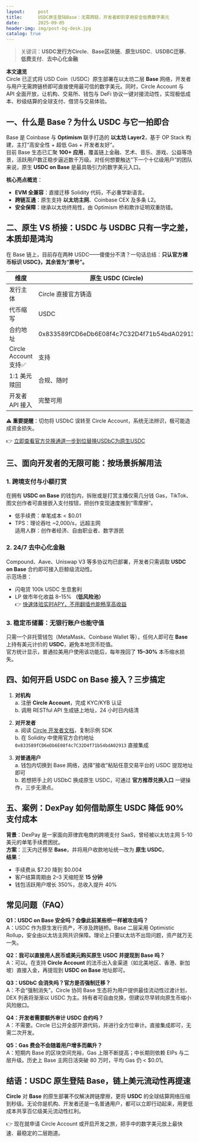 ```yaml
---
layout:     post
title:      USDC原生登陆Base：无需跨链，开发者即刻享用安全低费数字美元
date:       2025-09-05
header-img: img/post-bg-desk.jpg
catalog: true
---
```


> 关键词：**USDC发行方Circle**、**Base区块链**、**原生USDC**、**USDBC迁移**、**低费支付**、**去中心化金融**

**本文速览**  
Circle 已正式将 USD Coin（USDC）原生部署在以太坊二层 **Base** 网络，开发者与用户无需跨链桥即可直接使用最可信的数字美元。同时，Circle Account 与 API 全面开放，让机构、交易所、钱包与 DeFi 协议一键对接流动性，实现极低成本、秒级结算的全球支付、借贷与交易体验。

## 一、什么是 Base？为什么 USDC 与它一拍即合

Base 是 Coinbase 与 **Optimism** 联手打造的 **以太坊 Layer2**，基于 OP Stack 构建，主打“高安全性 + 超低 Gas + 开发者友好”。  
目前 Base 生态已汇聚 **100+ 应用**，覆盖链上金融、艺术、音乐、游戏、公益等场景，活跃用户数正稳步逼近数千万级。对任何想要触达“下一个十亿级用户”的团队来说，原生 **USDC on Base** 是最具吸引力的数字美元入口。

**核心亮点概览**：  
- **EVM 全兼容**：直接迁移 Solidity 代码，不必重学新语言。  
- **跨链互通**：原生支持 **以太坊主网**、Coinbase CEX 及多条 L2。  
- **安全保障**：继承以太坊终局性，由 Optimism 桥和欺诈证明双重防错。

## 二、原生 VS 桥接：USDC 与 USDBC 只有一字之差，本质却是鸿沟

在 Base 链上，目前存在两种 USDC——傻傻分不清？一句话总结：**只认官方裸币标识 USDC》，其余皆为“票号”。**

| 维度 | 原生 USDC (Circle) | 桥接 USDC (USDBC) |
|---|---|---|
| 发行主体 | Circle 直接官方铸造 | 用户自行将以太坊主网 USDC 跨链锁定 |
| 代币缩写 | USDC | USDbC |
| 合约地址 | 0x833589fCD6eDb6E08f4c7C32D4f71b54bdA02913 | 0xd9aAEc86B65D86f6A7B5B1b0c42FFA531710b6CA |
| Circle Account 支持✅ | 支持 | 不支持⚠️ |
| 1:1 美元赎回 | 合规、随时 | 需跨链回主网，时间长、费⽤高 |
| 开发者 API 接入 | 完整可用 | 接口未开放 |

**⚠️ 重要提醒**：切勿将 USDbC 误转至 Circle Account，系统无法辨识，极可能造成资金损失。

👉 [立即查看官方兑换通道一步到位替换USDbC为原生USDC](https://okxdog.com/)

## 三、面向开发者的无限可能：按场景拆解用法

### 1. 跨境支付与小额打赏  
在拥有 **USDC on Base** 的钱包内，拆账或是打赏主播仅需几分钱 Gas，TikTok、图文创作者可直接嵌入支付按钮，把创作变现速度推到“零摩擦”。  
- 低手续费：单笔成本 < $0.01  
- TPS：理论吞吐 ~2,000/s，远超主网  
适用人群：创作者经济、自由职业者、数字游民

### 2. 24/7 去中心化金融  
Compound、Aave、Uniswap V3 等多协议均已部署，开发者只需调取 **USDC on Base** 合约即可接入巨鲸级流动性。  
示范场景：  
- 闪电贷 100k USDC 生息套利  
- LP 做市年化收益 8–15% **（低风险池）**  
👉 [快速体验实时APY，不用翻墙也能畅享高收益](https://okxdog.com/)

### 3. 稳定币储蓄：无银行账户也能守值  
只需一个非托管钱包（MetaMask、Coinbase Wallet 等），任何人即可在 **Base** 上持有美元计价的 **USDC**，避免本地货币贬值。  
官方统计显示，普通拉美用户使用该功能后，每年挽回了 **15–30%** 本币缩水损失。

## 四、如何开启 USDC on Base 接入？三步搞定

1. **对机构**  
   a. 注册 **Circle Account**，完成 KYC/KYB 认证  
   b. 调用 RESTful API 生成链上地址，24 小时日内结清  

2. **对开发者**  
   a. 阅读 [Circle 开发者文档](https://developers.circle.com)，复制示例 SDK  
   b. 在 Solidity 中使用官方合约地址 `0x833589fCD6eDb6E08f4c7C32D4f71b54bdA02913` 直接集成  

3. **对普通用户**  
   a. 钱包内切换到 Base 网络，选择“接收”粘贴任意交易平台的 USDC 提现地址即可  
   b. 若想把手上的 USDbC 换成原生 USDC，可通过 **官方推荐兑换入口** 一键操作，三步无滑点。

## 五、案例：DexPay 如何借助原生 USDC 降低 90% 支付成本

**背景**：DexPay 是一家面向菲律宾电商的跨境支付 SaaS，曾经被以太坊主网 5-10 美元的单笔手续费困扰。  
**方案**：三天内迁移至 **Base**，并将用户收款地址统一改为 **原生 USDC**。  
**结果**：  
- 手续费从 $7.20 降到 $0.004  
- 客户结算周期由 2–3 天缩短至 **15 分钟**  
- 钱包活跃用户增长 350%，总收入提升 40%

## 常见问题（FAQ）

**Q1：USDC on Base 安全吗？会像此前某些桥一样被攻击吗？**  
A：USDC 作为原生发行资产，不涉及跨链桥。Base 二层采用 Optimistic Rollup，安全由以太坊主网共识保障。理论上只要以太坊不出现问题，资产就万无一失。

**Q2：我可以直接用人民币或美元购买原生 USDC 并提现到 Base 吗？**  
A：可以。在支持 **Circle Account** 的法币出入金渠道（如北美地区、香港、新加坡）直接入金，再提现到 **USDC on Base** 地址即可。

**Q3：USDbC 会消失吗？官方是否强制迁移？**  
A：不会“强制消失”。Circle 协同 Base 生态将为用户提供最佳流动性过渡计划，DEX 列表将渐渐以 USDC 为主。持有者可自由兑换，但建议尽早转向原生币缩小风险敞口。

**Q4：开发者需要额外审计 USDC 合约吗？**  
A：不需要。Circle 已公开全部开源代码，并进行全方位审计。直接集成即可，无需二次开发。

**Q5：Gas 费会不会随着用户增多而飙升？**  
A：短期内 Base 的区块空间充裕，Gas 上限不断提高；中长期则依赖 EIPs 与二层升级。历史上 Base 主网日活突破 80 万时，平均 Gas 仍 < $0.01。

## 结语：USDC 原生登陆 Base，链上美元流动性再提速

**Circle** 对 **Base** 的原生部署不仅解决跨链摩擦，更将 **USDC** 的全球结算网络压缩到秒级。无论你是机构、开发者还是一名普通用户，都可以立即行动起来，用更低成本共享百亿级美元流动性红利。  

👉 现在就申请 Circle Account 或开启开发之旅，把手中的数字美元放上最快速、最稳定的二层跑道。